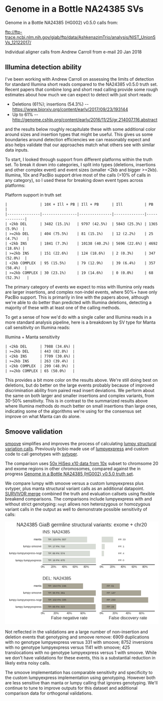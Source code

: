 # Genome in a Bottle NA24385 SVs

Genome in a Bottle NA24385 (HG002) v0.5.0 calls from:

ftp://ftp-trace.ncbi.nlm.nih.gov/giab/ftp/data/AshkenazimTrio/analysis/NIST_UnionSVs_12122017/

Individual aligner calls from Andrew Carroll from e-mail 20 Jan 2018

## Illumina detection ability

I've been working with Andrew Carroll on assessing the limits of detection for
standard Illumina short reads compared to the NA24385 v0.5.0 truth set.
Recent papers that combine long and short read calling provide some rough
estimates about how much we can expect to detect with just short reads:

- Deletions (61%); insertions (54.3%) -- https://www.biorxiv.org/content/early/2017/09/23/193144
- Up to 61% -- http://genome.cshlp.org/content/early/2016/11/25/gr.214007.116.abstract

and the results below roughly recapitulate these with some additional color
around sizes and insertion types that might be useful. This gives us some
boundaries around detection efficiencies we can reasonably expect and also helps
validate that our approaches match what others see with similar data inputs.

To start, I looked through support from different platforms within the truth
set. To break it down into categories, I split into types (deletions, insertions and
other complex event) and event sizes (smaller <2kb and bigger >=2kb). Illumina, 10x
and PacBio support drive most of the calls (>10% of calls in any category), so I used
these for breaking down event types across platforms:

Platform support in truth set
```
|               | 10X + Ill + PB | Ill + PB      | Ill          | PB           |
|---------------|----------------|---------------|--------------|--------------|
| <2kb DEL      | 3482 (15.1%)   | 9797 (42.5%)  | 5843 (25.3%) | 1365 (5.9%)  |
| >=2kb DEL     | 404 (75.5%)    | 81 (15.1%)    | 12 (2.2%)    | 25 (4.7%)    |
| <2kb INS      | 1841 (7.3%)    | 10138 (40.2%) | 5696 (22.6%) | 4692 (18.6%) |
| >=2kb INS     | 151 (22.6%)    | 124 (18.6%)   | 2 (0.3%)     | 347 (52.0%)  |
| <2kb COMPLEX  | 95 (15.5%)     | 79 (12.9%)    | 39 (6.4%)    | 357 (58.4%)  |
| >=2kb COMPLEX | 30 (23.1%)     | 19 (14.6%)    | 0 (0.0%)     | 68 (52.3%)   |
```

The primary category of events we expect to miss with Illumina only reads are
larger insertions, and complex non-indel events, where 50%+ have only PacBio
support. This is primarily in line with the papers above, although we're able to
do better than predicted with Illumina deletions, detecting a majority of these with
at least one of the calling methods.

To get a sense of how we'd do with a single caller and Illumina reads in a more
standard analysis pipeline, here is a breakdown by SV type for Manta call
sensitivity on Illumina reads:

Illumina + Manta sensitivity
```
| <2kb DEL      | 7988 (34.6%) |
| >=2kb DEL     | 443 (82.8%)  |
| <2kb INS      | 7709 (30.6%) |
| >=2kb INS     | 263 (39.4%)  |
| <2kb COMPLEX  | 299 (48.9%)  |
| >=2kb COMPLEX | 65 (50.0%)   |
```

This provides a bit more color on the results above. We're still doing best on
deletions, but do better on the large events probably because of improved
discrimination ability from paired read insert deviations. We perform about the
same on both larger and smaller insertions and complex variants, from 30-50%
sensitivity. This is in contrast to the summarized results above where Illumina
methods do much better on small insertions than large ones, indicating some of
the algorithms we're using for the consensus set improve on what Manta can do
alone.

## Smoove validation

[smoove](https://github.com/brentp/smoove) simplifies and improves the process
of calculating [lumpy structural variation
calls](https://github.com/arq5x/lumpy-sv). Previously bcbio made use of
[lumpyexpress](https://github.com/arq5x/lumpy-sv#lumpy-express-usage) and custom
code to call genotypes with [svtyper](https://github.com/hall-lab/svtyper).

The comparison uses [50x HiSeq x10 data from
10x](https://github.com/bcbio/bcbio_validation_workflows#joint-calling-validation-workflow-with-genome-in-a-bottle-samples)
subset to chromsome 20 and exome regions in other chromosomes, compared against
the in progress [Genome in a Bottle NA24385 (HG002) v0.5.0 truth
set](ftp://ftp-trace.ncbi.nlm.nih.gov/giab/ftp/data/AshkenazimTrio/analysis/NIST_UnionSVs_12122017/).

We compare lumpy with smoove versus a custom lumpyexpress plus svtyper, plus
manta structural variant calls as an additional datapoint. [SURVIVOR
merge](https://github.com/fritzsedlazeck/SURVIVOR/wiki/Methods-and-Parameter#4-merge-or-consensus-calling-from-multiple-sv-vcf-files)
combined the truth and evaluation callsets using flexible breakend comparisons.
The comparisons include lumpyexpress with and without strict genotyping: `nogt`
allows non heterozygous or homozygous variant calls in the output as well to
demonstrate possible sensitivity of calls:

![smoove](smoove/grading-summary-NA24385.png)

Not reflected in the validations are a large number of non-insertion and
deletion events that genotyping and smoove remove: 6909 duplications with no
genotype lumpyexpress versus 331 with smoove; 8752 inversions with no genotype
lumpyexpress versus 1141 with smoove; 425 translocations with no genotype
lumpyexpress versus 1 with smoove. While we don't have validations for these
events, this is a substantial reduction in likely extra noisy calls.

The smoove implementation has comparable sensitivity and specificity to the
custom lumpyexpress implementation using genotyping. However both are less
sensitive than manta or lumpy calling that ignores genotyping. We'll continue to
tune to improve outputs for this dataset and additional comparison data for
orthogonal validations.
